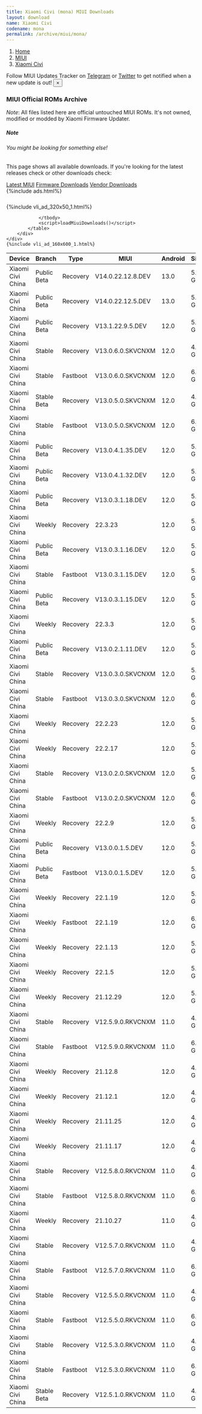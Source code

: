 ```yaml
---
title: Xiaomi Civi (mona) MIUI Downloads
layout: download
name: Xiaomi Civi
codename: mona
permalink: /archive/miui/mona/
---
```

<nav aria-label="breadcrumb">
    <ol class="breadcrumb">
        <li class="breadcrumb-item"><a href="/">Home</a></li>
        <li class="breadcrumb-item"><a href="/miui/">MIUI</a></li>
        <li class="breadcrumb-item active" aria-current="page"><a href="/miui/mona/">Xiaomi Civi</a></li>
    </ol>
</nav>
<div class="alert alert-primary alert-dismissible fade show" role="alert">
    Follow MIUI Updates Tracker on <a href="https://t.me/MIUIUpdatesTracker" class="alert-link">Telegram</a>
     or <a href="https://twitter.com/MiFwUpdater" class="alert-link">Twitter</a> to get notified when a new update is out!
    <button type="button" class="close" data-dismiss="alert" aria-label="Close">
        <span aria-hidden="true">&times;</span>
    </button>
</div>

### MIUI Official ROMs Archive
*Note*: All files listed here are official untouched MIUI ROMs. It's not owned, modified or modded by Xiaomi Firmware Updater.
<div class="card">
  <div class="card-body">
    <h5 class="card-title">Note</h5>
    <h6 class="card-subtitle mb-2 text-muted">You might be looking for something else!</h6>
    <p class="card-text">This page shows all available downloads.
     If you're looking for the latest releases check or other downloads check:</p>
    <a href="/miui/mona/" class="card-link">Latest MIUI</a>
    <a href="/firmware/mona/" class="card-link">Firmware Downloads</a>
    <a href="/vendor/mona/" class="card-link">Vendor Downloads</a>
  </div>
</div>
{%include ads.html%}
<div class="row justify-content-center">
    <div class="col-10">
        <div class="table-responsive-md" style="margin-top: 25px;">
            {%include vli_ad_320x50_1.html%}
            <table id="miui" class="display dt-responsive nowrap compact table table-striped table-hover table-sm">
                <thead class="thead-dark">
                    <tr>
                        <th data-ref="device">Device</th>
                        <th data-ref="branch">Branch</th>
                        <th data-ref="type">Type</th>
                        <th data-ref="miui">MIUI</th>
                        <th data-ref="android">Android</th>
                        <th data-ref="size">Size</th>
                        <th data-ref="size">Date</th>
                        <th data-ref="link">Link</th>
                    </tr>
                </thead>
                <tbody>
                <tr><td>Xiaomi Civi China</td><td>Public Beta</td><td>Recovery</td><td>V14.0.22.12.8.DEV</td><td>13.0</td><td>5.8 GB</td><td>2022-12-16</td><td><a href="/miui/mona/public beta/V14.0.22.12.8.DEV/">Download</a></td></tr>
<tr><td>Xiaomi Civi China</td><td>Public Beta</td><td>Recovery</td><td>V14.0.22.12.5.DEV</td><td>13.0</td><td>5.8 GB</td><td>2022-12-11</td><td><a href="/miui/mona/public beta/V14.0.22.12.5.DEV/">Download</a></td></tr>
<tr><td>Xiaomi Civi China</td><td>Public Beta</td><td>Recovery</td><td>V13.1.22.9.5.DEV</td><td>12.0</td><td>5.3 GB</td><td>2022-09-09</td><td><a href="/miui/mona/public beta/V13.1.22.9.5.DEV/">Download</a></td></tr>
<tr><td>Xiaomi Civi China</td><td>Stable</td><td>Recovery</td><td>V13.0.6.0.SKVCNXM</td><td>12.0</td><td>4.9 GB</td><td>2022-08-29</td><td><a href="/miui/mona/stable/V13.0.6.0.SKVCNXM/">Download</a></td></tr>
<tr><td>Xiaomi Civi China</td><td>Stable</td><td>Fastboot</td><td>V13.0.6.0.SKVCNXM</td><td>12.0</td><td>6.5 GB</td><td>2022-08-17</td><td><a href="/miui/mona/stable/V13.0.6.0.SKVCNXM/">Download</a></td></tr>
<tr><td>Xiaomi Civi China</td><td>Stable Beta</td><td>Recovery</td><td>V13.0.5.0.SKVCNXM</td><td>12.0</td><td>4.9 GB</td><td>2022-06-14</td><td><a href="/miui/mona/stable beta/V13.0.5.0.SKVCNXM/">Download</a></td></tr>
<tr><td>Xiaomi Civi China</td><td>Stable</td><td>Fastboot</td><td>V13.0.5.0.SKVCNXM</td><td>12.0</td><td>6.6 GB</td><td>2022-06-06</td><td><a href="/miui/mona/stable/V13.0.5.0.SKVCNXM/">Download</a></td></tr>
<tr><td>Xiaomi Civi China</td><td>Public Beta</td><td>Recovery</td><td>V13.0.4.1.35.DEV</td><td>12.0</td><td>5.0 GB</td><td>2022-05-27</td><td><a href="/miui/mona/public beta/V13.0.4.1.35.DEV/">Download</a></td></tr>
<tr><td>Xiaomi Civi China</td><td>Public Beta</td><td>Recovery</td><td>V13.0.4.1.32.DEV</td><td>12.0</td><td>5.0 GB</td><td>2022-05-20</td><td><a href="/miui/mona/public beta/V13.0.4.1.32.DEV/">Download</a></td></tr>
<tr><td>Xiaomi Civi China</td><td>Public Beta</td><td>Recovery</td><td>V13.0.3.1.18.DEV</td><td>12.0</td><td>5.1 GB</td><td>2022-03-25</td><td><a href="/miui/mona/public beta/V13.0.3.1.18.DEV/">Download</a></td></tr>
<tr><td>Xiaomi Civi China</td><td>Weekly</td><td>Recovery</td><td>22.3.23</td><td>12.0</td><td>5.1 GB</td><td>2022-03-24</td><td><a href="/miui/mona/weekly/22.3.23/">Download</a></td></tr>
<tr><td>Xiaomi Civi China</td><td>Public Beta</td><td>Recovery</td><td>V13.0.3.1.16.DEV</td><td>12.0</td><td>5.1 GB</td><td>2022-03-18</td><td><a href="/miui/mona/public beta/V13.0.3.1.16.DEV/">Download</a></td></tr>
<tr><td>Xiaomi Civi China</td><td>Stable</td><td>Fastboot</td><td>V13.0.3.1.15.DEV</td><td>12.0</td><td>5.6 GB</td><td>2022-03-15</td><td><a href="/miui/mona/stable/V13.0.3.1.15.DEV/">Download</a></td></tr>
<tr><td>Xiaomi Civi China</td><td>Public Beta</td><td>Recovery</td><td>V13.0.3.1.15.DEV</td><td>12.0</td><td>5.1 GB</td><td>2022-03-11</td><td><a href="/miui/mona/public beta/V13.0.3.1.15.DEV/">Download</a></td></tr>
<tr><td>Xiaomi Civi China</td><td>Weekly</td><td>Recovery</td><td>22.3.3</td><td>12.0</td><td>5.2 GB</td><td>2022-03-03</td><td><a href="/miui/mona/weekly/22.3.3/">Download</a></td></tr>
<tr><td>Xiaomi Civi China</td><td>Public Beta</td><td>Recovery</td><td>V13.0.2.1.11.DEV</td><td>12.0</td><td>5.2 GB</td><td>2022-02-25</td><td><a href="/miui/mona/public beta/V13.0.2.1.11.DEV/">Download</a></td></tr>
<tr><td>Xiaomi Civi China</td><td>Stable</td><td>Recovery</td><td>V13.0.3.0.SKVCNXM</td><td>12.0</td><td>5.0 GB</td><td>2022-02-25</td><td><a href="/miui/mona/stable/V13.0.3.0.SKVCNXM/">Download</a></td></tr>
<tr><td>Xiaomi Civi China</td><td>Stable</td><td>Fastboot</td><td>V13.0.3.0.SKVCNXM</td><td>12.0</td><td>6.7 GB</td><td>2022-02-16</td><td><a href="/miui/mona/stable/V13.0.3.0.SKVCNXM/">Download</a></td></tr>
<tr><td>Xiaomi Civi China</td><td>Weekly</td><td>Recovery</td><td>22.2.23</td><td>12.0</td><td>5.2 GB</td><td>2022-02-24</td><td><a href="/miui/mona/weekly/22.2.23/">Download</a></td></tr>
<tr><td>Xiaomi Civi China</td><td>Weekly</td><td>Recovery</td><td>22.2.17</td><td>12.0</td><td>5.1 GB</td><td>2022-02-17</td><td><a href="/miui/mona/weekly/22.2.17/">Download</a></td></tr>
<tr><td>Xiaomi Civi China</td><td>Stable</td><td>Recovery</td><td>V13.0.2.0.SKVCNXM</td><td>12.0</td><td>5.0 GB</td><td>2022-02-11</td><td><a href="/miui/mona/stable/V13.0.2.0.SKVCNXM/">Download</a></td></tr>
<tr><td>Xiaomi Civi China</td><td>Stable</td><td>Fastboot</td><td>V13.0.2.0.SKVCNXM</td><td>12.0</td><td>6.7 GB</td><td>2022-01-23</td><td><a href="/miui/mona/stable/V13.0.2.0.SKVCNXM/">Download</a></td></tr>
<tr><td>Xiaomi Civi China</td><td>Weekly</td><td>Recovery</td><td>22.2.9</td><td>12.0</td><td>5.1 GB</td><td>2022-02-10</td><td><a href="/miui/mona/weekly/22.2.9/">Download</a></td></tr>
<tr><td>Xiaomi Civi China</td><td>Public Beta</td><td>Recovery</td><td>V13.0.0.1.5.DEV</td><td>12.0</td><td>5.1 GB</td><td>2022-01-21</td><td><a href="/miui/mona/public beta/V13.0.0.1.5.DEV/">Download</a></td></tr>
<tr><td>Xiaomi Civi China</td><td>Public Beta</td><td>Fastboot</td><td>V13.0.0.1.5.DEV</td><td>12.0</td><td>5.6 GB</td><td>2022-01-21</td><td><a href="/miui/mona/public beta/V13.0.0.1.5.DEV/">Download</a></td></tr>
<tr><td>Xiaomi Civi China</td><td>Weekly</td><td>Recovery</td><td>22.1.19</td><td>12.0</td><td>5.1 GB</td><td>2022-01-20</td><td><a href="/miui/mona/weekly/22.1.19/">Download</a></td></tr>
<tr><td>Xiaomi Civi China</td><td>Weekly</td><td>Fastboot</td><td>22.1.19</td><td>12.0</td><td>6.8 GB</td><td>2022-01-19</td><td><a href="/miui/mona/weekly/22.1.19/">Download</a></td></tr>
<tr><td>Xiaomi Civi China</td><td>Weekly</td><td>Recovery</td><td>22.1.13</td><td>12.0</td><td>5.1 GB</td><td>2022-01-13</td><td><a href="/miui/mona/weekly/22.1.13/">Download</a></td></tr>
<tr><td>Xiaomi Civi China</td><td>Weekly</td><td>Recovery</td><td>22.1.5</td><td>12.0</td><td>5.0 GB</td><td>2022-01-06</td><td><a href="/miui/mona/weekly/22.1.5/">Download</a></td></tr>
<tr><td>Xiaomi Civi China</td><td>Weekly</td><td>Recovery</td><td>21.12.29</td><td>12.0</td><td>5.0 GB</td><td>2021-12-30</td><td><a href="/miui/mona/weekly/21.12.29/">Download</a></td></tr>
<tr><td>Xiaomi Civi China</td><td>Stable</td><td>Recovery</td><td>V12.5.9.0.RKVCNXM</td><td>11.0</td><td>4.8 GB</td><td>2021-12-17</td><td><a href="/miui/mona/stable/V12.5.9.0.RKVCNXM/">Download</a></td></tr>
<tr><td>Xiaomi Civi China</td><td>Stable</td><td>Fastboot</td><td>V12.5.9.0.RKVCNXM</td><td>11.0</td><td>6.7 GB</td><td>2021-12-11</td><td><a href="/miui/mona/stable/V12.5.9.0.RKVCNXM/">Download</a></td></tr>
<tr><td>Xiaomi Civi China</td><td>Weekly</td><td>Recovery</td><td>21.12.8</td><td>12.0</td><td>4.9 GB</td><td>2021-12-09</td><td><a href="/miui/mona/weekly/21.12.8/">Download</a></td></tr>
<tr><td>Xiaomi Civi China</td><td>Weekly</td><td>Recovery</td><td>21.12.1</td><td>12.0</td><td>4.9 GB</td><td>2021-12-02</td><td><a href="/miui/mona/weekly/21.12.1/">Download</a></td></tr>
<tr><td>Xiaomi Civi China</td><td>Weekly</td><td>Recovery</td><td>21.11.25</td><td>12.0</td><td>4.9 GB</td><td>2021-11-25</td><td><a href="/miui/mona/weekly/21.11.25/">Download</a></td></tr>
<tr><td>Xiaomi Civi China</td><td>Weekly</td><td>Recovery</td><td>21.11.17</td><td>12.0</td><td>4.8 GB</td><td>2021-11-18</td><td><a href="/miui/mona/weekly/21.11.17/">Download</a></td></tr>
<tr><td>Xiaomi Civi China</td><td>Stable</td><td>Recovery</td><td>V12.5.8.0.RKVCNXM</td><td>11.0</td><td>4.8 GB</td><td>2021-11-16</td><td><a href="/miui/mona/stable/V12.5.8.0.RKVCNXM/">Download</a></td></tr>
<tr><td>Xiaomi Civi China</td><td>Stable</td><td>Fastboot</td><td>V12.5.8.0.RKVCNXM</td><td>11.0</td><td>6.6 GB</td><td>2021-11-10</td><td><a href="/miui/mona/stable/V12.5.8.0.RKVCNXM/">Download</a></td></tr>
<tr><td>Xiaomi Civi China</td><td>Weekly</td><td>Recovery</td><td>21.10.27</td><td>11.0</td><td>4.7 GB</td><td>2021-10-28</td><td><a href="/miui/mona/weekly/21.10.27/">Download</a></td></tr>
<tr><td>Xiaomi Civi China</td><td>Stable</td><td>Recovery</td><td>V12.5.7.0.RKVCNXM</td><td>11.0</td><td>4.7 GB</td><td>2021-10-28</td><td><a href="/miui/mona/stable/V12.5.7.0.RKVCNXM/">Download</a></td></tr>
<tr><td>Xiaomi Civi China</td><td>Stable</td><td>Fastboot</td><td>V12.5.7.0.RKVCNXM</td><td>11.0</td><td>6.6 GB</td><td>2021-10-23</td><td><a href="/miui/mona/stable/V12.5.7.0.RKVCNXM/">Download</a></td></tr>
<tr><td>Xiaomi Civi China</td><td>Stable</td><td>Recovery</td><td>V12.5.5.0.RKVCNXM</td><td>11.0</td><td>4.6 GB</td><td>2021-10-03</td><td><a href="/miui/mona/stable/V12.5.5.0.RKVCNXM/">Download</a></td></tr>
<tr><td>Xiaomi Civi China</td><td>Stable</td><td>Fastboot</td><td>V12.5.5.0.RKVCNXM</td><td>11.0</td><td>6.2 GB</td><td>2021-09-30</td><td><a href="/miui/mona/stable/V12.5.5.0.RKVCNXM/">Download</a></td></tr>
<tr><td>Xiaomi Civi China</td><td>Stable</td><td>Recovery</td><td>V12.5.3.0.RKVCNXM</td><td>11.0</td><td>4.6 GB</td><td>2021-09-28</td><td><a href="/miui/mona/stable/V12.5.3.0.RKVCNXM/">Download</a></td></tr>
<tr><td>Xiaomi Civi China</td><td>Stable</td><td>Fastboot</td><td>V12.5.3.0.RKVCNXM</td><td>11.0</td><td>6.2 GB</td><td>2021-09-23</td><td><a href="/miui/mona/stable/V12.5.3.0.RKVCNXM/">Download</a></td></tr>
<tr><td>Xiaomi Civi China</td><td>Stable Beta</td><td>Recovery</td><td>V12.5.1.0.RKVCNXM</td><td>11.0</td><td>4.5 GB</td><td>2021-09-28</td><td><a href="/miui/mona/stable beta/V12.5.1.0.RKVCNXM/">Download</a></td></tr>

                </tbody>
                <script>loadMiuiDownloads()</script>
            </table>
        </div>
    </div>
    {%include vli_ad_160x600_1.html%}
</div>
